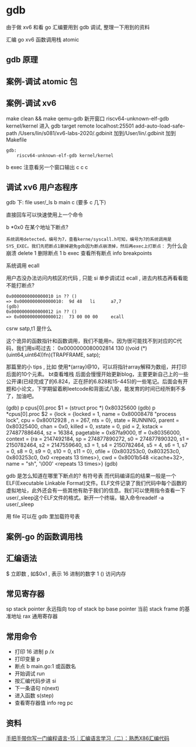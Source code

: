# gdb

由于做 xv6 和看 go 汇编要用到 gdb 调试, 整理一下用到的资料

汇编 go xv6 函数调用栈 atomic

## gdb 原理

## 案例-调试 atomic 包


## 案例-调试 xv6

make clean && make qemu-gdb
新开窗口
riscv64-unknown-elf-gdb kernel/kernel
进入 gdb
target remote localhost:25501
add-auto-load-safe-path /Users/lin/s081/xv6-labs-2020/.gdbinit 加到/User/lin/.gdbinit
加到 Makefile
```
gdb:
	riscv64-unknown-elf-gdb kernel/kernel
```
b exec
注意看另一个窗口输出
c
c
c

## 调试 xv6 用户态程序

gdb 下:
file user/_ls
b main
c (要多 c 几下)

直接回车可以快速使用上一个命令

b *0x0 在某个地址下断点?

`系统调用detected，编号为7，查看kerne/syscall.h可知，编号为7的系统调用是SYS_EXEC。我们先把断点1删掉避免gdb因为断点崩溃掉，然后再exec上打断点：` 为什么会崩溃
delete 1  删除断点 1
b exec 
查看所有断点 info breakpoints

系统调用 ecall

用户态没办法访问内核区的代码 , 只能 si 单步调试过 ecall , 进去内核态再看看能不能打断点?
```
0x0000000000000010 in ?? ()
=> 0x0000000000000010:  9d 48   li      a7,7
(gdb) 
0x0000000000000012 in ?? ()
=> 0x0000000000000012:  73 00 00 00     ecall
```

csrw    satp,t1 是什么

这个诡异的函数指针和函数调用，我们不能用n，因为很可能找不到对应的C代码，我们用si苟过去： 0x0000000080002814      130       ((void (*)(uint64,uint64))fn)(TRAPFRAME, satp);

那篇里的小 tips , 比如
使用*(array)@10，可以将指针array解释为数组，并打印后面的10个元素。
bt查看堆栈
后面会慢慢开始更新blog，主要更新自己上的一些公开课(已经完成了的6.824，正在肝的6.828和15-445)的一些笔记。后面会有开题和小论文，下学期留着刷leetcode和背面试八股，能发育的时间已经所剩不多了，加油吧。

(gdb) p cpus[0].proc
$1 = (struct proc *) 0x80325600
(gdb) p *cpus[0].proc
$2 = {lock = {locked = 1, name = 0x80008478 "process lock", cpu = 0x80012928 <cpus>, n = 267, nts = 0},
state = RUNNING, parent = 0x80325400, chan = 0x0, killed = 0, xstate = 0, pid = 2, kstack = 274877886464,
sz = 16384, pagetable = 0x87fa9000, tf = 0x80356000, context = {ra = 2147492184, sp = 274877890272,
s0 = 274877890320, s1 = 2150782464, s2 = 2147559640, s3 = 1, s4 = 2150782464, s5 = 4, s6 = 1, s7 = 0,
s8 = 0, s9 = 0, s10 = 0, s11 = 0}, ofile = {0x803253c0, 0x803253c0, 0x803253c0, 0x0 <repeats 13 times>},
cwd = 0x8001b548 <icache+32>, name = "sh", '\000' <repeats 13 times>}
(gdb)

gdb 是怎么知道在哪里下断点的? 有符号表
而代码编译后的结果一般是一个ELF(Executable Linkable Format)文件。ELF文件记录了我们代码中每个函数的虚拟地址，此外还会有一些其他有助于我们的信息。我们可以使用指令查看一下user/_sleep这个ELF文件的格式。新开一个终端，输入命令readelf -a user/_sleep

用 file 可以在 gdb 里加载符号表



## 案例-go 的函数调用栈

## 汇编语法
$  立即数 , 如$0x1 , 表示 16 进制的数字 1
() 访问内存

## 常见寄存器
sp stack pointer  永远指向 top of stack
bp base pointer  当前 stack frame 的基准地址
rax 通用寄存器

## 常用命令
- 打印 16 进制 p /x
- 打印变量 p
- 断点 b main.go:1 或函数名
- 开始调试 run
- 按汇编代码步进 si
- 下一条语句 n(next)
- 进入函数 s(step)
- 查看寄存器值 info reg pc 

## 资料
[手把手带你写一门编程语言-15｜汇编语言学习（二）：熟悉X86汇编代码](https://time.geekbang.org/column/article/416809)